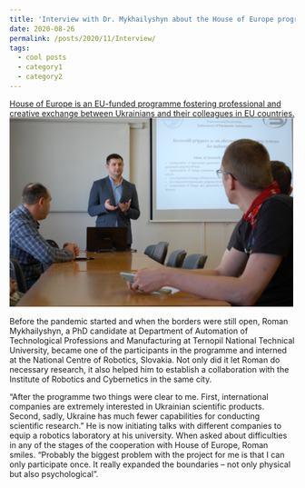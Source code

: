 ```yaml
---
title: 'Interview with Dr. Mykhailyshyn about the House of Europe program'
date: 2020-08-26
permalink: /posts/2020/11/Interview/
tags:
  - cool posts
  - category1
  - category2
---
```

[House of Europe is an EU-funded programme fostering professional and creative exchange between Ukrainians and their colleagues in EU countries.](https://eunicglobal.eu/projects/how-ukrainians-are-establishing-cultural-and-professional-links-with-the-european-union)
<br/><img src='/images/EU.jpg' width='500'>

Before the pandemic started and when the borders were still open, Roman Mykhailyshyn, a PhD candidate at Department of Automation of Technological Professions and Manufacturing at Ternopil National Technical University, became one of the participants in the programme and interned at the National Centre of Robotics, Slovakia. Not only did it let Roman do necessary research, it also helped him to establish a collaboration with the Institute of Robotics and Cybernetics in the same city.

“After the programme two things were clear to me. First, international companies are extremely interested in Ukrainian scientific products. Second, sadly, Ukraine has much fewer capabilities for conducting scientific research.” He is now initiating talks with different companies to equip a robotics laboratory at his university. When asked about difficulties in any of the stages of the cooperation with House of Europe, Roman smiles. “Probably the biggest problem with the project for me is that I can only participate once. It really expanded the boundaries – not only physical but also psychological”.